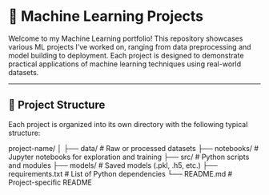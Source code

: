 # 🚀 Machine Learning Projects

Welcome to my Machine Learning portfolio! This repository showcases various ML projects I’ve worked on, ranging from data preprocessing and model building to deployment. Each project is designed to demonstrate practical applications of machine learning techniques using real-world datasets.

---

## 📂 Project Structure

Each project is organized into its own directory with the following typical structure:

project-name/
│
├── data/ # Raw or processed datasets
├── notebooks/ # Jupyter notebooks for exploration and training
├── src/ # Python scripts and modules
├── models/ # Saved models (.pkl, .h5, etc.)
├── requirements.txt # List of Python dependencies
└── README.md # Project-specific README

